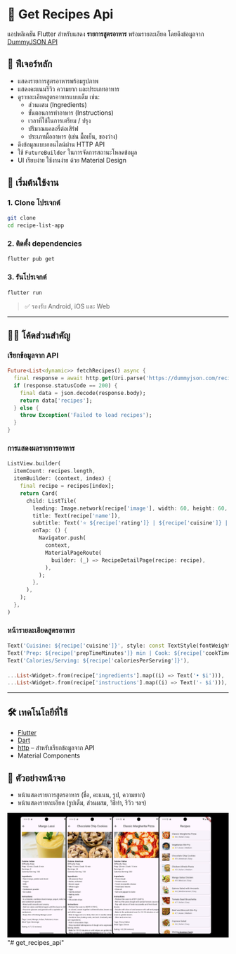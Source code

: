 
# 📱 Get Recipes Api

แอปพลิเคชัน Flutter สำหรับแสดง **รายการสูตรอาหาร** พร้อมรายละเอียด โดยดึงข้อมูลจาก [DummyJSON API](https://dummyjson.com/recipes)

## 🧩 ฟีเจอร์หลัก

- แสดงรายการสูตรอาหารพร้อมรูปภาพ
- แสดงคะแนนรีวิว ความยาก และประเภทอาหาร
- ดูรายละเอียดสูตรอาหารแบบเต็ม เช่น:
  - ส่วนผสม (Ingredients)
  - ขั้นตอนการทำอาหาร (Instructions)
  - เวลาที่ใช้ในการเตรียม / ปรุง
  - ปริมาณแคลอรี่ต่อเสิร์ฟ
  - ประเภทมื้ออาหาร (เช่น มื้อเย็น, ของว่าง)
- ดึงข้อมูลแบบออนไลน์ผ่าน HTTP API
- ใช้ `FutureBuilder` ในการจัดการสถานะโหลดข้อมูล
- UI เรียบง่าย ใช้งานง่าย ด้วย Material Design

## 🚀 เริ่มต้นใช้งาน

### 1. Clone โปรเจกต์

```bash
git clone
cd recipe-list-app
```

### 2. ติดตั้ง dependencies

```bash
flutter pub get
```

### 3. รันโปรเจกต์

```bash
flutter run
```

> ✅ รองรับ Android, iOS และ Web

---

## 🧑‍💻 โค้ดส่วนสำคัญ

### เรียกข้อมูลจาก API

```dart
Future<List<dynamic>> fetchRecipes() async {
  final response = await http.get(Uri.parse('https://dummyjson.com/recipes'));
  if (response.statusCode == 200) {
    final data = json.decode(response.body);
    return data['recipes'];
  } else {
    throw Exception('Failed to load recipes');
  }
}
```

### การแสดงผลรายการอาหาร

```dart
ListView.builder(
  itemCount: recipes.length,
  itemBuilder: (context, index) {
    final recipe = recipes[index];
    return Card(
      child: ListTile(
        leading: Image.network(recipe['image'], width: 60, height: 60, fit: BoxFit.cover),
        title: Text(recipe['name']),
        subtitle: Text('⭐ ${recipe['rating']} | ${recipe['cuisine']} | ${recipe['difficulty']}'),
        onTap: () {
          Navigator.push(
            context,
            MaterialPageRoute(
              builder: (_) => RecipeDetailPage(recipe: recipe),
            ),
          );
        },
      ),
    );
  },
)
```

### หน้ารายละเอียดสูตรอาหาร

```dart
Text('Cuisine: ${recipe['cuisine']}', style: const TextStyle(fontWeight: FontWeight.bold)),
Text('Prep: ${recipe['prepTimeMinutes']} min | Cook: ${recipe['cookTimeMinutes']} min'),
Text('Calories/Serving: ${recipe['caloriesPerServing']}'),

...List<Widget>.from(recipe['ingredients'].map((i) => Text('• $i'))),
...List<Widget>.from(recipe['instructions'].map((i) => Text('- $i'))),
```

---

## 🛠️ เทคโนโลยีที่ใช้

- [Flutter](https://flutter.dev/)
- [Dart](https://dart.dev/)
- [http](https://pub.dev/packages/http) – สำหรับเรียกข้อมูลจาก API
- Material Components

## 📸 ตัวอย่างหน้าจอ

- หน้าแสดงรายการสูตรอาหาร (ชื่อ, คะแนน, รูป, ความยาก)
- หน้าแสดงรายละเอียด (รูปเต็ม, ส่วนผสม, วิธีทำ, รีวิว ฯลฯ)

![get_recipes_api](./lib/get_recipes_api.png)
"# get_recipes_api" 
